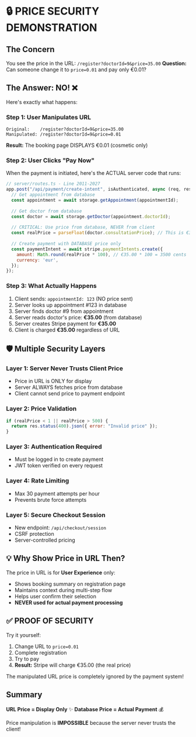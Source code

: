 # 🔒 PRICE SECURITY DEMONSTRATION

## The Concern
You see the price in the URL: `/register?doctorId=9&price=35.00`
**Question:** Can someone change it to `price=0.01` and pay only €0.01?

## The Answer: NO! ❌

Here's exactly what happens:

### Step 1: User Manipulates URL
```
Original:    /register?doctorId=9&price=35.00
Manipulated: /register?doctorId=9&price=0.01
```
**Result:** The booking page DISPLAYS €0.01 (cosmetic only)

### Step 2: User Clicks "Pay Now"
When the payment is initiated, here's the ACTUAL server code that runs:

```javascript
// server/routes.ts - Line 2011-2027
app.post("/api/payment/create-intent", isAuthenticated, async (req, res) => {
  // Get appointment from database
  const appointment = await storage.getAppointment(appointmentId);
  
  // Get doctor from database  
  const doctor = await storage.getDoctor(appointment.doctorId);
  
  // CRITICAL: Use price from database, NEVER from client
  const realPrice = parseFloat(doctor.consultationPrice); // This is €35.00
  
  // Create payment with DATABASE price only
  const paymentIntent = await stripe.paymentIntents.create({
    amount: Math.round(realPrice * 100), // €35.00 * 100 = 3500 cents
    currency: 'eur',
  });
});
```

### Step 3: What Actually Happens
1. Client sends: `appointmentId: 123` (NO price sent)
2. Server looks up appointment #123 in database
3. Server finds doctor #9 from appointment
4. Server reads doctor's price: **€35.00** (from database)
5. Server creates Stripe payment for **€35.00**
6. Client is charged **€35.00** regardless of URL

## 🛡️ Multiple Security Layers

### Layer 1: Server Never Trusts Client Price
- Price in URL is ONLY for display
- Server ALWAYS fetches price from database
- Client cannot send price to payment endpoint

### Layer 2: Price Validation
```javascript
if (realPrice < 1 || realPrice > 500) {
  return res.status(400).json({ error: "Invalid price" });
}
```

### Layer 3: Authentication Required
- Must be logged in to create payment
- JWT token verified on every request

### Layer 4: Rate Limiting
- Max 30 payment attempts per hour
- Prevents brute force attempts

### Layer 5: Secure Checkout Session
- New endpoint: `/api/checkout/session`
- CSRF protection
- Server-controlled pricing

## 💡 Why Show Price in URL Then?

The price in URL is for **User Experience** only:
- Shows booking summary on registration page
- Maintains context during multi-step flow
- Helps user confirm their selection
- **NEVER used for actual payment processing**

## ✅ PROOF OF SECURITY

Try it yourself:
1. Change URL to `price=0.01`
2. Complete registration
3. Try to pay
4. **Result:** Stripe will charge €35.00 (the real price)

The manipulated URL price is completely ignored by the payment system!

## Summary

**URL Price = Display Only** ✨
**Database Price = Actual Payment** 💰

Price manipulation is **IMPOSSIBLE** because the server never trusts the client!